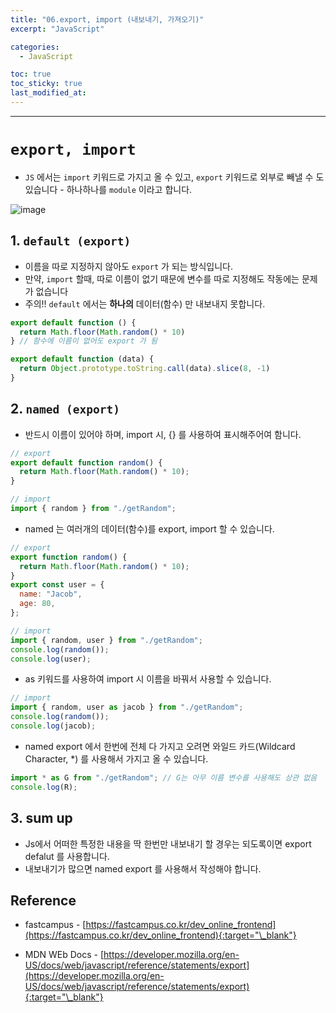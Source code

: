 ```yaml
---
title: "06.export, import (내보내기, 가져오기)"
excerpt: "JavaScript"

categories:
  - JavaScript

toc: true
toc_sticky: true
last_modified_at:
---
```


---

# `export, import`

- `JS` 에서는 `import` 키워드로 가지고 올 수 있고, `export` 키워드로 외부로 빼낼 수 도 있습니다 - 하나하나를 `module` 이라고 합니다.

![image](https://user-images.githubusercontent.com/28912774/116813297-1589f300-ab8e-11eb-822a-5246c8572437.png)

## 1. `default (export)`

- 이름을 따로 지정하지 않아도 `export` 가 되는 방식입니다.
- 만약, `import` 할때, 따로 이름이 없기 때문에 변수를 따로 지정해도 작동에는 문제가 없습니다
- 주의!! `default` 에서는 **하나의** 데이터(함수) 만 내보내지 못합니다.

```js
export default function () {
  return Math.floor(Math.random() * 10)
} // 함수에 이름이 없어도 export 가 됨

export default function (data) {
  return Object.prototype.toString.call(data).slice(8, -1)
}
```

## 2. `named (export)`

- 반드시 이름이 있어야 하며, import 시, {} 를 사용하여 표시해주어여 함니다.

```js
// export
export default function random() {
  return Math.floor(Math.random() * 10);
}

// import
import { random } from "./getRandom";
```

- named 는 여러개의 데이터(함수)를 export, import 할 수 있습니다.

```js
// export
export function random() {
  return Math.floor(Math.random() * 10);
}
export const user = {
  name: "Jacob",
  age: 80,
};

// import
import { random, user } from "./getRandom";
console.log(random());
console.log(user);
```

- as 키워드를 사용하여 import 시 이름을 바꿔서 사용할 수 있습니다.

```js
// import
import { random, user as jacob } from "./getRandom";
console.log(random());
console.log(jacob);
```

- named export 에서 한번에 전체 다 가지고 오려면 와일드 카드(Wildcard Character, \*) 를 사용해서 가지고 올 수 있습니다.

```js
import * as G from "./getRandom"; // G는 아무 이름 변수를 사용해도 상관 없음
console.log(R);
```

## 3. sum up

- Js에서 어떠한 특정한 내용을 딱 한번만 내보내기 할 경우는 되도록이면 export defalut 를 사용합니다.
- 내보내기가 많으면 named export 를 사용해서 작성해야 합니다.

## Reference

- fastcampus - [https://fastcampus.co.kr/dev_online_frontend](https://fastcampus.co.kr/dev_online_frontend){:target="\_blank"}

- MDN WEb Docs - [https://developer.mozilla.org/en-US/docs/web/javascript/reference/statements/export](https://developer.mozilla.org/en-US/docs/web/javascript/reference/statements/export){:target="\_blank"}
